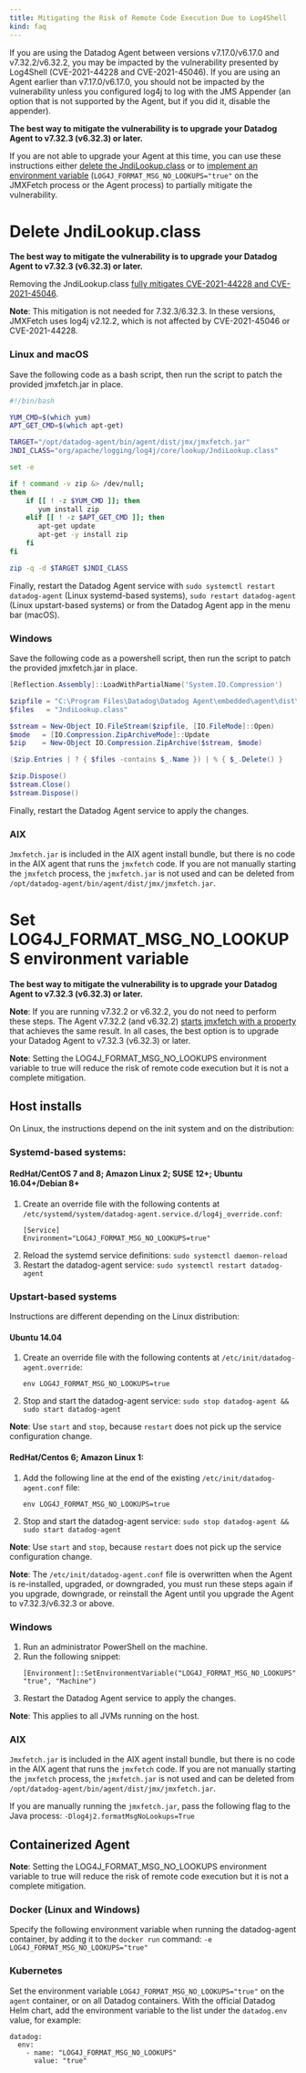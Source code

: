 ```yaml
---
title: Mitigating the Risk of Remote Code Execution Due to Log4Shell
kind: faq
---
```


If you are using the Datadog Agent between versions v7.17.0/v6.17.0 and v7.32.2/v6.32.2, you may be impacted by the vulnerability presented by Log4Shell (CVE-2021-44228 and CVE-2021-45046). If you are using an Agent earlier than v7.17.0/v6.17.0, you should not be impacted by the vulnerability unless you configured log4j to log with the JMS Appender (an option that is not supported by the Agent, but if you did it, disable the appender).

**The best way to mitigate the vulnerability is to upgrade your Datadog Agent to v7.32.3 (v6.32.3) or later.** 

If you are not able to upgrade your Agent at this time, you can use these instructions either [delete the JndiLookup.class](#delete-jndilookupclass) or to [implement an environment variable](#set-log4j_format_msg_no_lookups-environment-variable) (`LOG4J_FORMAT_MSG_NO_LOOKUPS="true"` on the JMXFetch process or the Agent process) to partially mitigate the vulnerability. 

# Delete JndiLookup.class

**The best way to mitigate the vulnerability is to upgrade your Datadog Agent to v7.32.3 (v6.32.3) or later.** 

Removing the JndiLookup.class [fully mitigates CVE-2021-44228 and CVE-2021-45046](https://logging.apache.org/log4j/2.x/security.html).

**Note**: This mitigation is not needed for 7.32.3/6.32.3. In these versions, JMXFetch uses log4j v2.12.2, which is not affected by CVE-2021-45046 or CVE-2021-44228.

### Linux and macOS

Save the following code as a bash script, then run the script to patch the provided jmxfetch.jar in place. 

```bash
#!/bin/bash

YUM_CMD=$(which yum)
APT_GET_CMD=$(which apt-get)

TARGET="/opt/datadog-agent/bin/agent/dist/jmx/jmxfetch.jar"
JNDI_CLASS="org/apache/logging/log4j/core/lookup/JndiLookup.class"

set -e

if ! command -v zip &> /dev/null;
then
    if [[ ! -z $YUM_CMD ]]; then
       yum install zip
    elif [[ ! -z $APT_GET_CMD ]]; then
       apt-get update
       apt-get -y install zip
    fi
fi

zip -q -d $TARGET $JNDI_CLASS
```

Finally, restart the Datadog Agent service with `sudo systemctl restart datadog-agent` (Linux systemd-based systems), `sudo restart datadog-agent` (Linux upstart-based systems) or from the Datadog Agent app in the menu bar (macOS).

### Windows

Save the following code as a powershell script, then run the script to patch the provided jmxfetch.jar in place. 


```powershell
[Reflection.Assembly]::LoadWithPartialName('System.IO.Compression')

$zipfile = "C:\Program Files\Datadog\Datadog Agent\embedded\agent\dist\jmx\jmxfetch.jar"
$files   = "JndiLookup.class"

$stream = New-Object IO.FileStream($zipfile, [IO.FileMode]::Open)
$mode   = [IO.Compression.ZipArchiveMode]::Update
$zip    = New-Object IO.Compression.ZipArchive($stream, $mode)

($zip.Entries | ? { $files -contains $_.Name }) | % { $_.Delete() }

$zip.Dispose()
$stream.Close()
$stream.Dispose()
```

Finally, restart the Datadog Agent service to apply the changes.

### AIX

`Jmxfetch.jar` is included in the AIX agent install bundle, but there is no code in the AIX agent that runs the `jmxfetch` code. If you are not manually starting the `jmxfetch` process, the `jmxfetch.jar` is not used and can be deleted from `/opt/datadog-agent/bin/agent/dist/jmx/jmxfetch.jar`.

# Set LOG4J_FORMAT_MSG_NO_LOOKUPS environment variable

**The best way to mitigate the vulnerability is to upgrade your Datadog Agent to v7.32.3 (v6.32.3) or later.** 

**Note**: If you are running v7.32.2 or v6.32.2, you do not need to perform these steps. The Agent v7.32.2 (and v6.32.2) [starts jmxfetch with a property](https://github.com/DataDog/datadog-agent/blob/main/CHANGELOG.rst#7322--6322) that achieves the same result. In all cases, the best option is to upgrade your Datadog Agent to v7.32.3 (v6.32.3) or later.

**Note**: Setting the LOG4J_FORMAT_MSG_NO_LOOKUPS environment variable to true will reduce the risk of remote code execution but it is not a complete mitigation.

## Host installs

On Linux, the instructions depend on the init system and on the distribution:

### Systemd-based systems:

#### RedHat/CentOS 7 and 8; Amazon Linux 2; SUSE 12+; Ubuntu 16.04+/Debian 8+

1. Create an override file with the following contents at `/etc/systemd/system/datadog-agent.service.d/log4j_override.conf`:
    ```
    [Service]
    Environment="LOG4J_FORMAT_MSG_NO_LOOKUPS=true"
    ```
2. Reload the systemd service definitions: `sudo systemctl daemon-reload`
3. Restart the datadog-agent service: `sudo systemctl restart datadog-agent`


### Upstart-based systems 

Instructions are different depending on the Linux distribution:

#### Ubuntu 14.04

1. Create an override file with the following contents at `/etc/init/datadog-agent.override`:
    ```
    env LOG4J_FORMAT_MSG_NO_LOOKUPS=true
    ```
2. Stop and start the datadog-agent service: `sudo stop datadog-agent && sudo start datadog-agent`

**Note**: Use `start` and `stop`, because `restart` does not pick up the service configuration change.

#### RedHat/Centos 6; Amazon Linux 1:

1. Add the following line at the end of the existing `/etc/init/datadog-agent.conf` file:
    ```
    env LOG4J_FORMAT_MSG_NO_LOOKUPS=true
    ```
2. Stop and start the datadog-agent service: `sudo stop datadog-agent && sudo start datadog-agent`

**Note**: Use `start` and `stop`, because `restart` does not pick up the service configuration change.

**Note**: The `/etc/init/datadog-agent.conf` file is overwritten when the Agent is re-installed, upgraded, or downgraded, you must run these steps again if you upgrade, downgrade, or reinstall the Agent until you upgrade the Agent to v7.32.3/v6.32.3 or above.

### Windows

1. Run an administrator PowerShell on the machine.
2. Run the following snippet:
    ```
    [Environment]::SetEnvironmentVariable("LOG4J_FORMAT_MSG_NO_LOOKUPS", "true", "Machine")
    ```
3. Restart the Datadog Agent service to apply the changes.

**Note**: This applies to all JVMs running on the host.

### AIX

`Jmxfetch.jar` is included in the AIX agent install bundle, but there is no code in the AIX agent that runs the `jmxfetch` code. If you are not manually starting the `jmxfetch` process, the `jmxfetch.jar` is not used and can be deleted from `/opt/datadog-agent/bin/agent/dist/jmx/jmxfetch.jar`.

If you are manually running the `jmxfetch.jar`, pass the following flag to the Java process: `‐Dlog4j2.formatMsgNoLookups=True`


## Containerized Agent

**Note**: Setting the LOG4J_FORMAT_MSG_NO_LOOKUPS environment variable to true will reduce the risk of remote code execution but it is not a complete mitigation.

### Docker (Linux and Windows)

Specify the following environment variable when running the datadog-agent container, by adding it to the `docker run` command: `-e LOG4J_FORMAT_MSG_NO_LOOKUPS="true"`

### Kubernetes

Set the environment variable `LOG4J_FORMAT_MSG_NO_LOOKUPS="true"` on the `agent` container, or on all Datadog containers. With the official Datadog Helm chart, add the environment variable to the list under the `datadog.env` value, for example:

```
datadog:
  env:
    - name: "LOG4J_FORMAT_MSG_NO_LOOKUPS"
      value: "true"
```
